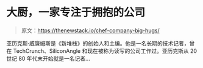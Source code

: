 # 大厨，一家专注于拥抱的公司

> 原文：<https://thenewstack.io/chef-company-big-hugs/>

亚历克斯·威廉姆斯是《新堆栈》的创始人和主编。他是一名长期的技术记者，曾在 TechCrunch、SiliconAngle 和现在被称为读写的公司工作过。亚历克斯从 20 世纪 80 年代末开始就是一名记者...